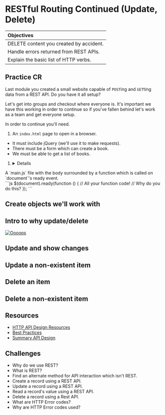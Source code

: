 # RESTful Routing Continued (Update, Delete)

| Objectives |
| :---- |
| DELETE content you created by accident. |
| Handle errors returned from REST APIs. |
| Explain the basic list of HTTP verbs. |

## Practice CR

Last module you created a small website capable of `POST`ing and `GET`ting data from a REST API. Do you have it all setup?

Let's get into groups and checkout where everyone is. It's important we have this working in order to continue so if you've fallen behind let's work as a team and get everyone setup.

In order to continue you'll need.

1. An `index.html` page to open in a browser.
  * It must include jQuery (we'll use it to make requests).
  * There must be a form which can create a book.
  * We must be able to get a list of books.

1. <details>
  <summary>A `main.js` file with the body surrounded by a function which is called on `document`'s ready event.</summary>
  ```js
  $(document).ready(function () {
    // All your function code!
    // Why do you do this?
  });
  ```
</details>


## Create objects we'll work with

## Intro to why update/delete

[![Oooops](https://cloud.githubusercontent.com/assets/1329385/10920179/bc90396a-8223-11e5-8080-6eb41d7db3ed.gif)](https://en.wikipedia.org/wiki/Create,_read,_update_and_delete)

## Update and show changes

## Update a non-existent item

## Delete an item

## Delete a non-existent item

## Resources

* [HTTP API Design Resources](https://github.com/gocardless/http-api-design)
* [Best Practices](http://www.vinaysahni.com/best-practices-for-a-pragmatic-restful-api)
* [Summary API Design](https://github.com/interagent/http-api-design)


## Challenges

* Why do we use REST?
* What is REST?
* Find an alternate method for API interaction which isn't REST.
* Create a record using a REST API.
* Update a record using a REST API.
* Read a record's value using a REST API.
* Delete a record using a Rest API.
* What are HTTP Error codes?
* Why are HTTP Error codes used?
